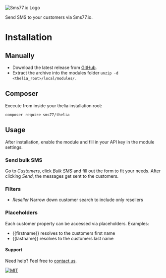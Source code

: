 ![Sms77.io Logo](https://www.sms77.io/wp-content/uploads/2019/07/sms77-Logo-400x79.png "Sms77.io Logo")

Send SMS to your customers via Sms77.io.

# Installation

## Manually
* Download the latest release from [GitHub](http://github.com/sms77io/thelia/releases/latest/download/sms77-telia-latest.zip).
* Extract the archive into the modules folder `unzip -d <thelia_root>/local/modules/`.

## Composer
Execute from inside your thelia installation root:

`composer require sms77/thelia`

## Usage

After installation, enable the module and fill in your API key in the module settings.

### Send bulk SMS
Go to *Customers*, click *Bulk SMS* and fill out the form to fit your needs.
After clicking *Send*, the messages get sent to the customers.

### Filters
- *Reseller* Narrow down customer search to include only resellers

### Placeholders

Each customer property can be accessed via placeholders.
Examples: 

* {{firstname}} resolves to the customers first name
* {{lastname}} resolves to the customers last name

#### Support

Need help? Feel free to [contact us](https://www.sms77.io/en/company/contact/).

[![MIT](https://img.shields.io/badge/License-MIT-teal.svg)](LICENSE)
